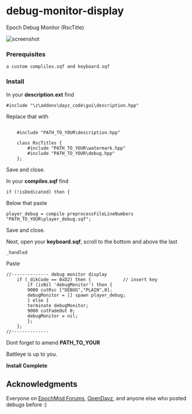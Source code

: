 # debug-monitor-display

Epoch Debug Monitor (RscTitle)


![screenshot](https://i.imgur.com/4fVoCJm.png)

### Prerequisites

```
a custom compliles.sqf and keyboard.sqf
```




### Install

In your **description.ext** find

```
#include "\z\addons\dayz_code\gui\description.hpp"
```

Replace that with

```

	#include "PATH_TO_YOUR\description.hpp"

	class RscTitles {
		#include "PATH_TO_YOUR\watermark.hpp"
		#include "PATH_TO_YOUR\debug.hpp" 
	};
```

Save and close.





In your **compiles.sqf** find

```
if (!isDedicated) then {
```

Below that paste

```
player_debug = compile preprocessFileLineNumbers "PATH_TO_YOUR\player_debug.sqf";
```

Save and close.




Next, open your **keyboard.sqf**, scroll to the bottom and above the last 
```
_handled
```

Paste

```
//-------------- debug monitor display 
	if (_dikCode == 0xD2) then {			// insert key
		if (isNil 'debugMonitor') then {
		9000 cutRsc ["DEBUG","PLAIN",0];	
		debugMonitor = [] spawn player_debug;
		} else {
		terminate debugMonitor;
		9000 cutFadeOut 0;		
		debugMonitor = nil;
		};
	};		
//--------------
```


Dont forget to amend **PATH_TO_YOUR**

Battleye is up to you.



**Install Complete**



## Acknowledgments

Everyone on [EpochMod Forums](https://epochmod.com/forum/forum/1-arma-2/), [OpenDayz](https://opendayz.net/), and anyone else who posted debugs before :)  
